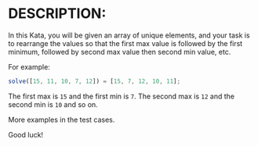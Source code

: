 # DESCRIPTION:

In this Kata, you will be given an array of unique elements, and your task is to rearrange the values so that the first max value is followed by the first minimum, followed by second max value then second min value, etc.

For example:

```js
solve([15, 11, 10, 7, 12]) = [15, 7, 12, 10, 11];
```

The first max is `15` and the first min is `7`. The second max is `12` and the second min is `10` and so on.

More examples in the test cases.

Good luck!
